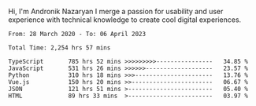 Hi, I'm Andronik Nazaryan
I merge a passion for usability and user experience with technical knowledge to create cool digital experiences.


<!--START_SECTION:waka-->

```text
From: 28 March 2020 - To: 06 April 2023

Total Time: 2,254 hrs 57 mins

TypeScript       785 hrs 52 mins >>>>>>>>>----------------   34.85 %
JavaScript       531 hrs 26 mins >>>>>>-------------------   23.57 %
Python           310 hrs 18 mins >>>----------------------   13.76 %
Vue.js           150 hrs 20 mins >>-----------------------   06.67 %
JSON             121 hrs 51 mins >------------------------   05.40 %
HTML             89 hrs 33 mins  >------------------------   03.97 %
```

<!--END_SECTION:waka-->
